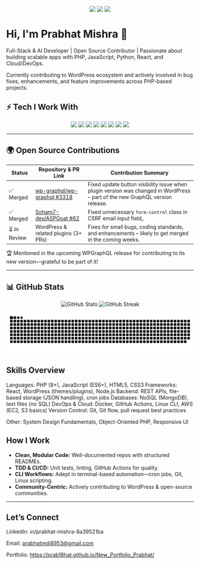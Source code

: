 <p align="center">
  <img src="https://img.shields.io/badge/Open%20Source%20Contributor-%F0%9F%92%9A-blue?style=for-the-badge" />
  <img src="https://img.shields.io/badge/WordPress%20Developer-21759B?style=for-the-badge&logo=wordpress&logoColor=white" />
  <img src="https://img.shields.io/badge/PHP%20Enthusiast-777BB4?style=for-the-badge&logo=php&logoColor=white" />
</p>

#  Hi, I'm Prabhat Mishra 👋

Full-Stack & AI Developer | Open Source Contributor | Passionate about building scalable apps with PHP, JavaScript, Python, React, and Cloud/DevOps.  

Currently contributing to WordPress ecosystem and actively involved in bug fixes, enhancements, and feature improvements across PHP-based projects.  

## ⚡ Tech I Work With  

<p align="center">
  <img src="https://img.shields.io/badge/WordPress-21759B?style=for-the-badge&logo=wordpress&logoColor=white" />
  <img src="https://img.shields.io/badge/PHP-777BB4?style=for-the-badge&logo=php&logoColor=white" />
  <img src="https://img.shields.io/badge/JavaScript-F7DF1E?style=for-the-badge&logo=javascript&logoColor=black" />
  <img src="https://img.shields.io/badge/MySQL-4479A1?style=for-the-badge&logo=mysql&logoColor=white" />
  <img src="https://img.shields.io/badge/Open%20Source-3DA639?style=for-the-badge&logo=opensourceinitiative&logoColor=white" />
  <img src="https://img.shields.io/badge/GitHub-181717?style=for-the-badge&logo=github&logoColor=white" />
  <img src="https://img.shields.io/badge/Docker-2496ED?style=for-the-badge&logo=docker&logoColor=white" />
  <img src="https://img.shields.io/badge/Linux-FCC624?style=for-the-badge&logo=linux&logoColor=black" />
</p>


---

## 🌍 Open Source Contributions  

| Status      | Repository & PR Link | Contribution Summary |  
|-------------|----------------------|----------------------|  
| ✅ Merged   | [wp-graphql/wp-graphql #3318](https://github.com/wp-graphql/wp-graphql/pull/3419) | Fixed update button visibility issue when plugin version was changed in WordPress – part of the new GraphQL version release. |  
| ✅ Merged   | [Soham7-dev/ASPGoat #62](https://github.com/Soham7-dev/AspGoat/pull/65) | Fixed unnecessary `form-control` class in CSRF email input field,. |  
| ⏳ In Review | WordPress & related plugins (3+ PRs) | Fixes for small bugs, coding standards, and enhancements – likely to get merged in the coming weeks. |  

🏆 Mentioned in the upcoming WPGraphQL release for contributing to its new version—grateful to be part of it!

---

## 📊 GitHub Stats  

<p align="center">
  <img src="https://github-readme-stats.vercel.app/api?username=prab18hat&show_icons=true&theme=radical" alt="GitHub Stats" height="160"/>
  <img src="https://github-readme-streak-stats.herokuapp.com/?user=prab18hat&theme=radical" alt="GitHub Streak" height="160"/>
</p>


<p align="center">
  <img src="https://github.com/Platane/snk/raw/output/github-contribution-grid-snake.svg" alt="snake animation"/>
</p>



##  Skills Overview

Languages:       PHP (8+), JavaScript (ES6+), HTML5, CSS3
Frameworks:      React, WordPress (themes/plugins), Node.js
Backend:         REST APIs, file-based storage (JSON handling), cron jobs
Databases:       NoSQL (MongoDB), text files (no SQL)
DevOps & Cloud: Docker, GitHub Actions, Linux CLI, AWS (EC2, S3 basics)
Version Control: Git, Git flow, pull request best practices

Other:           System Design Fundamentals, Object-Oriented PHP, Responsive UI


## How I Work  

- **Clean, Modular Code:** Well-documented repos with structured READMEs.  
- **TDD & CI/CD:** Unit tests, linting, GitHub Actions for quality.  
- **CLI Workflows:** Adept in terminal-based automation—cron jobs, Git, Linux scripting.  
- **Community-Centric:** Actively contributing to WordPress & open-source communities.  

---

## Let’s Connect

LinkedIn: in/prabhat-mishra-8a39521ba

Email: prabhatmdi8953@gmail.com

Portfolio: https://prab18hat.github.io/New_Portfolio_Prabhat/
